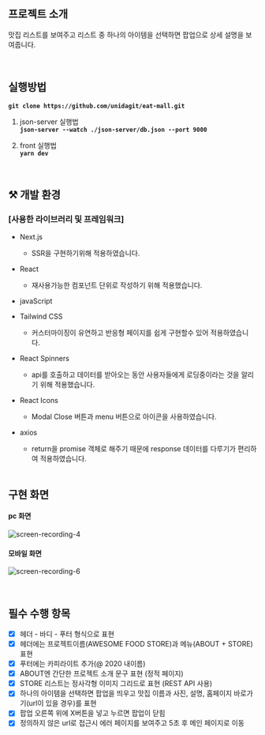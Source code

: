 ## 프로젝트 소개

맛집 리스트를 보여주고 리스트 중 하나의 아이템을 선택하면 팝업으로 상세 설명을 보여줍니다.

<br>

## 실행방법

**`git clone https://github.com/unidagit/eat-mall.git`**

1. json-server 실행법 <br/>
   **`json-server --watch ./json-server/db.json --port 9000`**

2. front 실행법 <br/>
   **`yarn dev`**

<br>

## ⚒ 개발 환경

### [사용한 라이브러리 및 프레임워크]

- Next.js
  - SSR을 구현하기위해 적용하였습니다.
- React
  - 재사용가능한 컴포넌트 단위로 작성하기 위해 적용했습니다.
- javaScript
- Tailwind CSS
  - 커스터마이징이 유연하고 반응형 페이지를 쉽게 구현할수 있어 적용하였습니다.
- React Spinners
  - api를 호출하고 데이터를 받아오는 동안 사용자들에게 로딩중이라는 것을 알리기 위해 적용했습니다.
- React Icons
  - Modal Close 버튼과 menu 버튼으로 아이콘을 사용하였습니다.
- axios

  - return을 promise 객체로 해주기 때문에 response 데이터를 다루기가 편리하여 적용하였습니다.

  <br>

## 구현 화면

#### pc 화면

![screen-recording-_4_](https://user-images.githubusercontent.com/102465469/217030620-88310008-2c23-460f-8e59-6610a9d7205f.gif)

#### 모바일 화면

![screen-recording-_6_](https://user-images.githubusercontent.com/102465469/217033686-0c1c3a73-8c16-46d9-abcd-0105464aa971.gif)

<br>

## 필수 수행 항목

- [x] 헤더 - 바디 - 푸터 형식으로 표현
- [x] 헤더에는 프로젝트이름(AWESOME FOOD STORE)과 메뉴(ABOUT + STORE) 표현
- [x] 푸터에는 카피라이트 추가(@ 2020 내이름)
- [x] ABOUT엔 간단한 프로젝트 소개 문구 표현 (정적 페이지)
- [x] STORE 리스트는 정사각형 이미지 그리드로 표현 (REST API 사용)
- [x] 하나의 아이템을 선택하면 팝업을 띄우고 맛집 이름과 사진, 설명, 홈페이지 바로가기(url이 있을 경우)를 표현
- [x] 팝업 오른쪽 위에 X버튼을 넣고 누르면 팝업이 닫힘
- [x] 정의하지 않은 url로 접근시 에러 페이지를 보여주고 5초 후 메인 페이지로 이동
